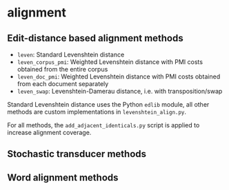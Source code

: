 # alignment

## Edit-distance based alignment methods

* `leven`: Standard Levenshtein distance
* `leven_corpus_pmi`: Weighted Levenshtein distance with PMI costs obtained from the entire corpus
* `leven_doc_pmi`: Weighted Levenshtein distance with PMI costs obtained from each document separately
* `leven_swap`: Levenshtein-Damerau distance, i.e. with transposition/swap

Standard Levenshtein distance uses the Python `edlib` module, all other methods are custom implementations in `levenshtein_align.py`.

For all methods, the `add_adjacent_identicals.py` script is applied to increase alignment coverage.

## Stochastic transducer methods

## Word alignment methods

